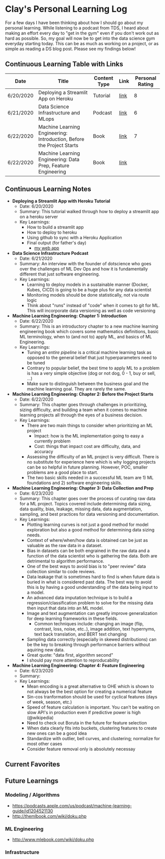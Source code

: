 # Clay's Personal Learning Log

For a few days I have been thinking about how I should go about my personal learning. While listening to a podcast from TDS, I heard about making an effort every day to "get in the gym" even if you don't work out as hard as possible. So, my goal will now be to get into the data science gym everyday starting today. This can be as much as working on a project, or as simple as reading a DS blog post. Please see my findings below!

## Continuous Learning Table with Links

| Date | Title | Content Type | Link | Personal Rating |
|---------|-------|------|------|------|
| 6/20/2020 | Deploying a Streamlit App on Heroku | Tutorial | [link](https://gilberttanner.com/blog/deploying-your-streamlit-dashboard-with-heroku) | 8 |
| 6/21/2020 | Data Science Infrastructure and MLops | Podcast | [link](https://towardsdatascience.com/data-science-infrastructure-and-mlops-ba0da1c4d8b) | 6 |
| 6/22/2020 | Machine Learning Engineering: Introduction, Before the Project Starts | Book | [link](http://www.mlebook.com/wiki/doku.php ) | 7 |
| 6/22/2020 | Machine Learning Engineering: Data Prep, Feature Engineering | Book | [link](http://www.mlebook.com/wiki/doku.php ) |  |


## Continuous Learning Notes


* **Deploying a Streamlit App with Heroku Tutorial**
  * Date: 6/20/2020
  * Summary: This tutorial walked through how to deploy a streamlit app on a heroku server
  * Key Learnings:
    * How to build a streamlit app
    * How to deploy to heroku
    * Using github to sync with a Heroku Application
    * Final output (for father's day)
      * [my web app](https://enigmatic-springs-10364.herokuapp.com/)
* **Data Science Infrastructure Podcast**
  * Date: 6/21/2020
  * Summary: An interview with the founder of dotscience who goes over the challenges of ML Dev Ops and how it is fundamentally different that just software engineering.
  * Key Learnings:
    * Learning to deploy models in a sustainable manner (Docker, Kubes, CICD) is going to be a huge plus for any data scientist
    * Monitoring models should be done statistically, not via route logic
    * Think about "runs" instead of "code" when it comes to git for ML. This will incorporate data versioning as well as code versioning
* **Machine Learning Engineering: Chapter 1: Introduction**
  * Date: 6/22/2020
  * Summary: This is an introductory chapter to a new machine learning engineering book which covers some mathematics definitions, basic ML terminology, when to (and not to) apply ML, and basics of ML Engineering.
  * Key Learnings:
    * Tuning an *entire pipeline* is a critical machine learning task as opposed to the general belief that just hyperparameters need to be tuned
    * Contrary to popular belief, the best time to apply ML to a problem is has a very simple objective (dog or not dog, 0 - 1, buy or sell, ...)
    * Make sure to distinguish between the business goal and the machine learning goal. They are rarely the same.
* **Machine Learning Engineering: Chapter 2: Before the Project Starts**
  * Date: 6/22/2020
  * Summary: This chapter goes through challenges in prioritizing, sizing difficulty, and building a team when it comes to machine learning projects all through the eyes of a business decision.
  * Key Learnings:
    * There are two main things to consider when prioritizing an ML project
      * Impact: how is the ML implementation going to easy a currently problem
      * Cost: things that impact cost are difficulty, data, and accuracy
    * Assessing the difficulty of an ML project is very difficult. There is no substitute for experience here which is why logging projects can be so helpful in future planning. However, POC, smaller problems are a good place to start.
    * The two basic skills needed in a successful ML team are 1) ML foundations and 2) software engineering skills.
* **Machine Learning Engineering: Chapter 3: Data Collection and Prep**
  * Date: 6/23/2020
  * Summary: This chapter goes over the process of curating raw data for a ML project. Topics covered include determining data sizing, data quality, bias, leakage, missing data, data augmentation, sampling, and best practices for data versioning and documentation.
  * Key Learnings:
    * Plotting learning curves is not just a good method for model exploration but also a good method for determining data sizing needs.
    * Context of where/when/how data is obtained can be just as valuable as the raw data in a dataset.
    * Bias in datasets can be both engrained in the raw data and a function of the data scientist who is gathering the data. Both are detrimental to algorithm performance.
    * One of the best ways to avoid bias is to "peer review" data collection similar to code reviews.
    * Data leakage that is sometimes hard to find is when future data is buried in what is considered past data. The best way to avoid this is by having a good understanding of the data being input to a model.
    * An advanced data imputation technique is to build a regression/classification problem to solve for the missing data then input that data into an ML model.
    * Image and text augmentation can greatly improve generalization for deep learning frameworks in these fields.
      * Common techniques include: changing an image (flip, contrast, loss, noise, etc..), image addition, text hypernyms, text back translation, and BERT text changing
    * Sampling data correctly (especially in skewed distributions) can be the key to breaking through performance barriers without aquiring new data.
    * Great quote: "data first, algorithm second"
    * I should pay more attention to reproducability
* **Machine Learning Engineering: Chapter 4: Feature Engineering**
  * Date: 6/23/2020
  * Summary: 
  * Key Learnings:
    * Mean encoding is a great alternative to OHE which is shown to not always be the best option for creating a numerical feature
    * Sin-cos tranformation should be used for cyclical features (days of week, season, etc.)
    * Speed of feature calculation is important. You can't be waiting on slow API's in production even if predictive power is high (@wikipedia)
    * Need to check out Boruta in the future for feature selection
    * When data clearly fits into buckets, clustering features to create new ones can be a good idea
    * Standardize with outlier, bell curves, and clustering; normalize for most other cases
    * Consider feature removal only is absolutely necessay


## Current Favorites

## Future Learnings

### Modeling / Algorithms
* https://podcasts.apple.com/us/podcast/machine-learning-guide/id1204521130
* http://themlbook.com/wiki/doku.php

### ML Engineering
* http://www.mlebook.com/wiki/doku.php 

### Infrastructure